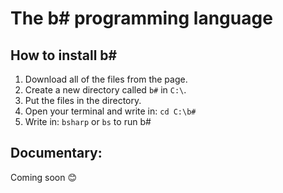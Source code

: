 # The b# programming language

## How to install b#
1. Download all of the files from the page.
2. Create a new directory called `b#` in `C:\`.
3. Put the files in the directory.
4. Open your terminal and write in: `cd C:\b#`
5. Write in: `bsharp` or `bs` to run b#

## Documentary:
Coming soon 😊
